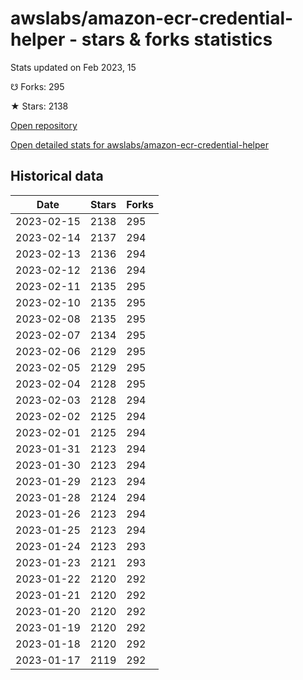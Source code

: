 # awslabs/amazon-ecr-credential-helper - stars & forks statistics

Stats updated on Feb 2023, 15

☋ Forks: 295

★ Stars: 2138

[Open repository](https://github.com/awslabs/amazon-ecr-credential-helper)

[Open detailed stats for awslabs/amazon-ecr-credential-helper](https://reviewgithub.com/rep/awslabs/amazon-ecr-credential-helper)

## Historical data
| Date | Stars | Forks |
|------|-------|-------|
| 2023-02-15 | 2138 | 295 | 
| 2023-02-14 | 2137 | 294 | 
| 2023-02-13 | 2136 | 294 | 
| 2023-02-12 | 2136 | 294 | 
| 2023-02-11 | 2135 | 295 | 
| 2023-02-10 | 2135 | 295 | 
| 2023-02-08 | 2135 | 295 | 
| 2023-02-07 | 2134 | 295 | 
| 2023-02-06 | 2129 | 295 | 
| 2023-02-05 | 2129 | 295 | 
| 2023-02-04 | 2128 | 295 | 
| 2023-02-03 | 2128 | 294 | 
| 2023-02-02 | 2125 | 294 | 
| 2023-02-01 | 2125 | 294 | 
| 2023-01-31 | 2123 | 294 | 
| 2023-01-30 | 2123 | 294 | 
| 2023-01-29 | 2123 | 294 | 
| 2023-01-28 | 2124 | 294 | 
| 2023-01-26 | 2123 | 294 | 
| 2023-01-25 | 2123 | 294 | 
| 2023-01-24 | 2123 | 293 | 
| 2023-01-23 | 2121 | 293 | 
| 2023-01-22 | 2120 | 292 | 
| 2023-01-21 | 2120 | 292 | 
| 2023-01-20 | 2120 | 292 | 
| 2023-01-19 | 2120 | 292 | 
| 2023-01-18 | 2120 | 292 | 
| 2023-01-17 | 2119 | 292 | 

